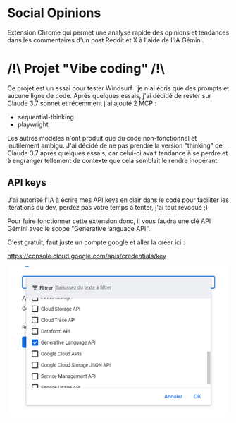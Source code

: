 # Social Opinions
Extension Chrome qui permet une analyse rapide des opinions et tendances dans les commentaires d'un post Reddit et X à l'aide de l'IA Gémini.

# /!\ Projet "Vibe coding" /!\
Ce projet est un essai pour tester Windsurf : je n'ai écris que des prompts et aucune ligne de code.
Après quelques essais, j'ai décidé de rester sur Claude 3.7 sonnet et récemment j'ai ajouté 2 MCP :
- sequential-thinking
- playwright

Les autres modèles n'ont produit que du code non-fonctionnel et inutilement ambigu.
J'ai décidé de ne pas prendre la version "thinking" de Claude 3.7 après quelques essais, 
car celui-ci avait tendance à se perdre et à engranger tellement de contexte que cela semblait le rendre inopérant.

## API keys
J'ai autorisé l'IA à écrire mes API keys en clair dans le code pour faciliter les itérations du dev, 
perdez pas votre temps à tenter, j'ai tout révoqué ;)

Pour faire fonctionner cette extension donc, il vous faudra une clé API Gémini avec le scope "Generative language API".

C'est gratuit, faut juste un compte google et aller la créer ici :

https://console.cloud.google.com/apis/credentials/key


![alt text](image.png)

